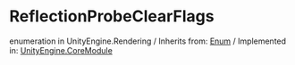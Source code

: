 # ReflectionProbeClearFlags
enumeration in UnityEngine.Rendering
 / Inherits from: <a href="https://docs.unity3d.com/6000.2/Documentation/ScriptReference/Enum.html">Enum</a> / Implemented in: <a href="https://docs.unity3d.com/6000.2/Documentation/ScriptReference/UnityEngine.CoreModule.html">UnityEngine.CoreModule</a>
